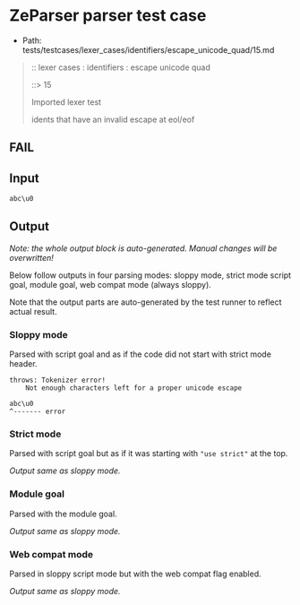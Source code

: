 # ZeParser parser test case

- Path: tests/testcases/lexer_cases/identifiers/escape_unicode_quad/15.md

> :: lexer cases : identifiers : escape unicode quad
>
> ::> 15
>
> Imported lexer test
>
> idents that have an invalid escape at eol/eof

## FAIL

## Input

`````js
abc\u0
`````

## Output

_Note: the whole output block is auto-generated. Manual changes will be overwritten!_

Below follow outputs in four parsing modes: sloppy mode, strict mode script goal, module goal, web compat mode (always sloppy).

Note that the output parts are auto-generated by the test runner to reflect actual result.

### Sloppy mode

Parsed with script goal and as if the code did not start with strict mode header.

`````
throws: Tokenizer error!
    Not enough characters left for a proper unicode escape

abc\u0
^------- error
`````

### Strict mode

Parsed with script goal but as if it was starting with `"use strict"` at the top.

_Output same as sloppy mode._

### Module goal

Parsed with the module goal.

_Output same as sloppy mode._

### Web compat mode

Parsed in sloppy script mode but with the web compat flag enabled.

_Output same as sloppy mode._
